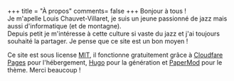 +++
title = "À propos"
comments= false
+++
Bonjour à tous !  
Je m'apelle Louis Chauvet-Villaret, je suis un jeune passionné de jazz mais aussi d'informatique (et de montagne).  
Depuis petit je m'intéresse à cette culture si vaste du jazz et j'ai toujours souhaité la partager. Je pense que ce site est un bon moyen !

Ce site est sous license [MIT](/license.html), il fonctionne gratuitement grâce à [Cloudfare Pages](https://developers.cloudflare.com/pages/) pour l'hébergement, 
[Hugo](https://gohugo.io/) pour la génération et [PaperMod](https://github.com/adityatelange/hugo-PaperMod/) pour le thème. Merci beaucoup !